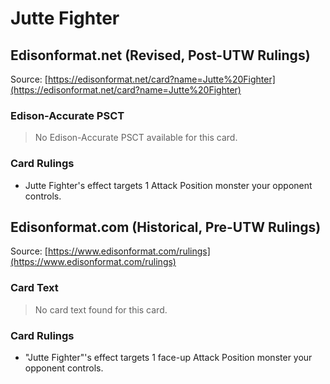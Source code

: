 # Jutte Fighter

## Edisonformat.net (Revised, Post-UTW Rulings)

Source: [https://edisonformat.net/card?name=Jutte%20Fighter](https://edisonformat.net/card?name=Jutte%20Fighter)

### Edison-Accurate PSCT

> No Edison-Accurate PSCT available for this card.

### Card Rulings

*   Jutte Fighter's effect targets 1 Attack Position monster your opponent controls.


## Edisonformat.com (Historical, Pre-UTW Rulings)

Source: [https://www.edisonformat.com/rulings](https://www.edisonformat.com/rulings)

### Card Text

> No card text found for this card.

### Card Rulings

*   "Jutte Fighter"'s effect targets 1 face-up Attack Position monster your opponent controls.


